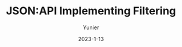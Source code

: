 ---
title: JSON:API Implementing Filtering
tags: [JSON:API]
author: "Yunier"
date: "2023-1-13"
description: "Implementing filtering with JSON:API"
published: false
---